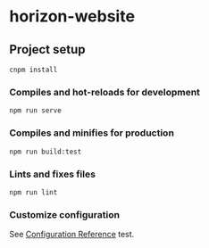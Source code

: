 # horizon-website

## Project setup

```
cnpm install
```

### Compiles and hot-reloads for development

```
npm run serve
```

### Compiles and minifies for production

```
npm run build:test
```

### Lints and fixes files

```
npm run lint
```

### Customize configuration

See [Configuration Reference](https://cli.vuejs.org/config/) test.
